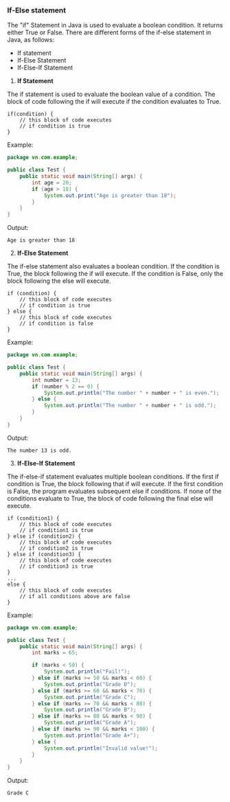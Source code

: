 ### If-Else statement
The "if" Statement in Java is used to evaluate a boolean condition. It returns either True or False. There are different forms of the if-else statement in Java, as follows:
- If statement
- If-Else Statement
- If-Else-If Statement

1. **If Statement**

The if statement is used to evaluate the boolean value of a condition. The block of code following the if will execute if the condition evaluates to True.
```
if(condition) {
    // this block of code executes
    // if condition is true
}
```
Example:
```Java
package vn.com.example;

public class Test {
    public static void main(String[] args) {
        int age = 20;
        if (age > 18) {
            System.out.print("Age is greater than 18");
        }
    }
}
```
Output:
```
Age is greater than 18
```
2. **If-Else Statement**  

The if-else statement also evaluates a boolean condition. If the condition is True, the block following the if will execute. If the condition is False, only the block following the else will execute.
```
if (condition) {
    // this block of code executes
    // if condition is true
} else {
    // this block of code executes
    // if condition is false
}
```
Example:
```java
package vn.com.example;

public class Test {
    public static void main(String[] args) {
        int number = 13;
        if (number % 2 == 0) {
            System.out.println("The number " + number + " is even.");
        } else {
            System.out.println("The number " + number + " is odd.");
        }
    }
}
```
Output:
```
The number 13 is odd.
```
3. **If-Else-If Statement**

The if-else-if statement evaluates multiple boolean conditions. If the first if condition is True, the block following that if will execute. If the first condition is False, the program evaluates subsequent else if conditions. If none of the conditions evaluate to True, the block of code following the final else will execute.
```
if (condition1) {
    // this block of code executes
    // if condition1 is true  
} else if (condition2) {
    // this block of code executes
    // if condition2 is true  
} else if (condition3) {
    // this block of code executes
    // if condition3 is true  
} 
...  
else {  
    // this block of code executes
    // if all conditions above are false
}
```
Example:
```java
package vn.com.example;

public class Test {
    public static void main(String[] args) {
        int marks = 65;

        if (marks < 50) {
            System.out.println("Fail!");
        } else if (marks >= 50 && marks < 60) {
            System.out.println("Grade D");
        } else if (marks >= 60 && marks < 70) {
            System.out.println("Grade C");
        } else if (marks >= 70 && marks < 80) {
            System.out.println("Grade B");
        } else if (marks >= 80 && marks < 90) {
            System.out.println("Grade A");
        } else if (marks >= 90 && marks < 100) {
            System.out.println("Grade A+");
        } else {
            System.out.println("Invalid value!");
        }
    }
}
```
Output:
```
Grade C
```